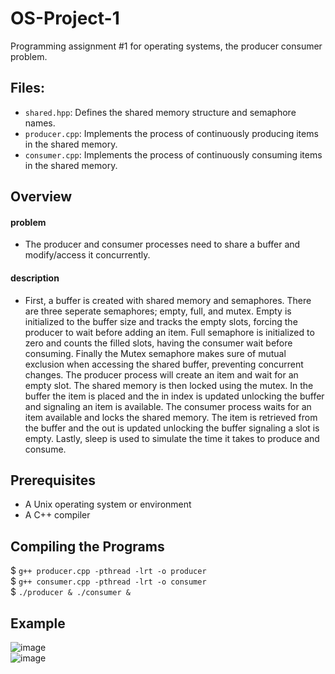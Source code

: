 # OS-Project-1
Programming assignment #1 for operating systems, the producer consumer problem.

## Files:
- `shared.hpp`: Defines the shared memory structure and semaphore names.
- `producer.cpp`: Implements the process of continuously producing items in the shared memory.
- `consumer.cpp`: Implements the process of continuously consuming items in the shared memory.
  
## Overview
#### problem
- The producer and consumer processes need to share a buffer and modify/access it concurrently.
#### description
- First, a buffer is created with shared memory and semaphores. There are three seperate semaphores; empty, full, and mutex. Empty is initialized to the buffer size and tracks the empty slots, forcing the producer to wait before adding an item. Full semaphore is initialized to zero and counts the filled slots, having the consumer wait before consuming. Finally the Mutex semaphore makes sure of mutual exclusion when accessing the shared buffer, preventing concurrent changes. The producer process will create an item and wait for an empty slot. The shared memory is then locked using the mutex. In the buffer the item is placed and the in index is updated unlocking the buffer and signaling an item is available. The consumer process waits for an item available and locks the shared memory. The item is retrieved from the buffer and the out is updated unlocking the buffer signaling a slot is empty. Lastly, sleep is used to simulate the time it takes to produce and consume.

## Prerequisites

- A Unix operating system or environment
- A C++ compiler

## Compiling the Programs

$ `g++ producer.cpp -pthread -lrt -o producer`<br />
$ `g++ consumer.cpp -pthread -lrt -o consumer`<br />
$ `./producer & ./consumer &`

## Example
![image](https://github.com/user-attachments/assets/ac714a5d-14d9-4f12-b1de-23e516eb88fe)<br />
![image](https://github.com/user-attachments/assets/e445b450-1078-4215-a1d9-8fed94426327)
